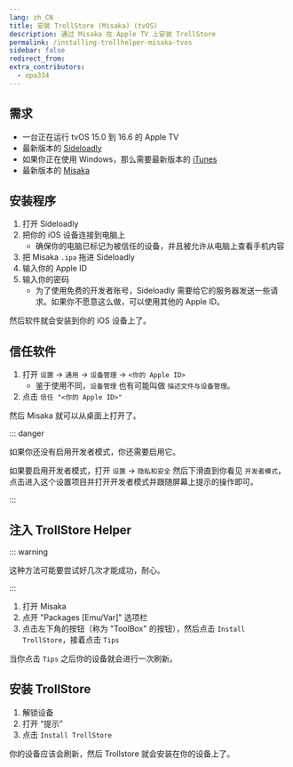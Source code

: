 ```yaml
---
lang: zh_CN
title: 安装 TrollStore (Misaka) (tvOS)
description: 通过 Misaka 在 Apple TV 上安装 TrollStore 
permalink: /installing-trollhelper-misaka-tvos
sidebar: false
redirect_from:
extra_contributors:
  - opa334
---
```


## 需求

- 一台正在运行 tvOS 15.0 到 16.6 的 Apple TV
- 最新版本的 [Sideloadly](https://sideloadly.io/)
- 如果你正在使用 Windows，那么需要最新版本的 [iTunes](https://www.apple.com/itunes/download/win32) 
- 最新版本的 [Misaka](https://github.com/straight-tamago/misaka/releases/latest)

## 安装程序

1. 打开 Sideloadly
1. 把你的 iOS 设备连接到电脑上
    - 确保你的电脑已标记为被信任的设备，并且被允许从电脑上查看手机内容
1. 把 Misaka `.ipa` 拖进 Sideloadly
1. 输入你的 Apple ID
1. 输入你的密码
    - 为了使用免费的开发者账号，Sideloadly 需要给它的服务器发送一些请求。如果你不愿意这么做，可以使用其他的 Apple ID。

然后软件就会安装到你的 iOS 设备上了。

## 信任软件

1. 打开 `设置` -> `通用` -> `设备管理` -> `<你的 Apple ID>`
    - 鉴于使用不同，`设备管理` 也有可能叫做 `描述文件与设备管理`。
1. 点击 `信任 "<你的 Apple ID>"`

然后 Misaka 就可以从桌面上打开了。

::: danger

如果你还没有启用开发者模式，你还需要启用它。

如果要启用开发者模式，打开 `设置` -> `隐私和安全` 然后下滑直到你看见 `开发者模式`，点击进入这个设置项目并打开开发者模式并跟随屏幕上提示的操作即可。

:::

## 注入 TrollStore Helper

::: warning

这种方法可能要尝试好几次才能成功，耐心。

:::

1. 打开 Misaka
1. 点开 "Packages [Emu/Var]" 选项栏
1. 点击左下角的按钮（称为 "ToolBox" 的按钮），然后点击 `Install TrollStore`，接着点击 `Tips`

当你点击 `Tips` 之后你的设备就会进行一次刷新。

## 安装 TrollStore

1. 解锁设备
1. 打开 “提示”
1. 点击 `Install TrollStore`

你的设备应该会刷新，然后 Trollstore 就会安装在你的设备上了。
